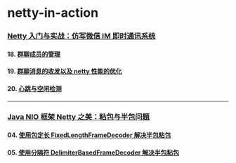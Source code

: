# netty-in-action

### [Netty 入门与实战：仿写微信 IM 即时通讯系统](https://juejin.im/book/5b4bc28bf265da0f60130116)

#### 18. [群聊成员的管理](https://github.com/Volong/netty-in-action/tree/chapter18)
#### 19. [群聊消息的收发以及 netty 性能的优化](https://github.com/Volong/netty-in-action/tree/chapter19)
#### 20. [心跳与空闲检测](https://github.com/Volong/netty-in-action/tree/chapter20)

---
### [Java NIO 框架 Netty 之美：粘包与半包问题](https://gitbook.cn/books/5b164aafc059e77005d11d0c/index.html)
#### 04. [使用包定长 FixedLengthFrameDecoder 解决半包粘包](https://github.com/Volong/netty-in-action/tree/gitchat/chapter04)
#### 05. [使用分隔符 DelimiterBasedFrameDecoder 解决半包粘包](https://github.com/Volong/netty-in-action/tree/gitchat/chapter05)
